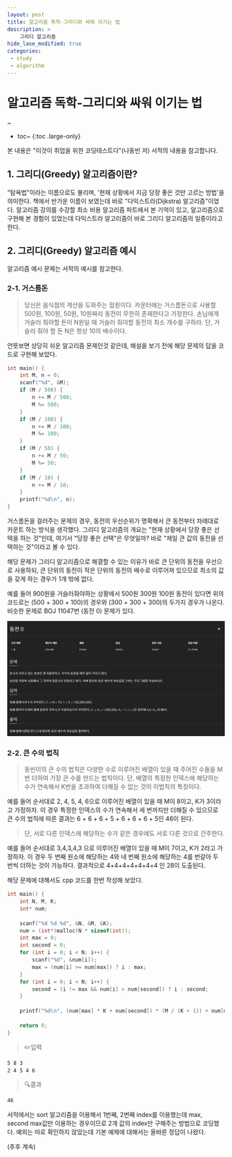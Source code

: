 ```yaml
---
layout: post
title: 알고리즘 독학-그리디와 싸워 이기는 법
description: >
    그리디 알고리즘
hide_lase_modified: true
categories:
 - study
 - algorithm
---
```


# 알고리즘 독학-그리디와 싸워 이기는 법
~
* toc~
{:toc .large-only}

본 내용은 "이것이 취업을 위한 코딩테스트다"(나동빈 저) 서적의 내용을 참고합니다.

## 1. 그리디(Greedy) 알고리즘이란?

"탐욕법"이라는 이름으로도 불리며, '현재 상황에서 지금 당장 좋은 것만 고르는 방법'을 의미한다.
책에서 반가운 이름이 보였는데 바로 "다익스트라(Dijkstra) 알고리즘"이었다. 알고리즘 강의를 수강할 최소 비용 알고리즘 파트에서 본 기억이 있고, 알고리즘으로 구현해 본 경험이 있었는데 다익스트라 알고리즘이 바로 그리디 알고리즘의 일종이라고 한다.

## 2. 그리디(Greedy) 알고리즘 예시
알고리즘 예시 문제는 서적의 예시를 참고한다.
### 2-1. 거스름돈
>당신은 음식점의 계산을 도와주는 점원이다. 카운터에는 거스름돈으로 사용할 500원, 100원, 50원, 10원짜리 동전이 무한히 존재한다고 가정한다. 손님에게 거슬러 줘야할 돈이 N원일 때 거슬러 줘야할 동전의 최소 개수를 구하라. 단, 거슬러 줘야 할 돈 N은 항상 10의 배수이다.

언뜻보면 상당히 쉬운 알고리즘 문제인것 같은데, 해설을 보기 전에 해당 문제의 답을 코드로 구현해 보았다.

~~~cpp
int main() {
	int M, n = 0;
	scanf("%d", &M);
	if (M / 500) {
		n += M / 500;
		M %= 500;
	}
	if (M / 100) {
		n += M / 100;
		M %= 100;
	}
	if (M / 50) {
		n += M / 50;
		M %= 50;
	}
	if (M / 10) {
		n += M / 10;
	}
	printf("%d\n", n);
}
~~~

거스름돈을 걸러주는 문제의 경우, 동전의 우선순위가 명확해서 큰 동전부터 차례대로 카운트 하는 방식을 생각했다. 그리디 알고리즘의 개요는 "현재 상황에서 당장 좋은 선택을 하는 것"인데, 여기서 "당장 좋은 선택"은 무엇일까?
바로 "제일 큰 값의 동전을 선택하는 것"이라고 볼 수 있다.

해당 문제가 그리디 알고리즘으로 해결할 수 있는 이유가 바로 큰 단위의 동전을 우선으로 사용하되, 큰 단위의 동전이 작은 단위의 동전의 배수로 이루어져 있으므로 최소의 값을 갖게 하는 경우가 1개 밖에 없다.

예를 들어 900원을 거슬러줘야하는 상황에서 500원 300원 100원 동전이 있다면 위의 코드로는 (500 + 300 + 100)의 경우와 (300 + 300 + 300)의 두가지 경우가 나온다.
비슷한 문제로 BOJ 11047번 (동전 0) 문제가 있다.

![그림1](/assets/img/etc/greedy01.jpg)

### 2-2. 큰 수의 법칙

>동빈이의 큰 수의 법칙은 다양한 수로 이루어진 배열이 있을 때 주어진 수들을 M번 더하여 가장 큰 수를 만드는 법칙이다. 단, 배열의 특정한 인덱스에 해당하는 수가 연속해서 K번을 초과하여 더해질 수 없는 것이 이법칙의 특징이다.

예를 들어 순서대로 2, 4, 5, 4, 6으로 이루어진 배열이 있을 때 M이 8이고, K가 3이라고 가정하자. 이 경우 특정한 인덱스의 수가 연속해서 세 번까지만 더해질 수 있으므로 큰 수의 법칙에 따른 결과는 6 + 6 + 6 + 5 + 6 + 6 + 6 + 5인 46이 된다.

>단, 서로 다른 인덱스에 해당하는 수가 같은 경우에도 서로 다른 것으로 간주한다.

예를 들어 순서대로 3,4,3,4,3 으로 이루어진 배열이 있을 때 M이 7이고, K가 2라고 가정하자. 이 경우 두 번째 원소에 해당하는 4와 네 번째 원소에 해당하는 4를 번갈아 두 번씩 더하는 것이 가능하다. 결과적으로 4+4+4+4+4+4+4 인 28이 도출된다.

해당 문제에 대해서도 cpp 코드를 한번 작성해 보았다.

~~~cpp
int main() {
	int N, M, K;
	int* num;

	scanf("%d %d %d", &N, &M, &K);
	num = (int*)malloc(N * sizeof(int));
	int max = 0;
	int second = 0;
	for (int i = 0; i < N; i++) {
		scanf("%d", &num[i]);
		max = (num[i] >= num[max]) ? i : max;
	}
	for (int i = 0; i < N; i++) {
		second = (i != max && num[i] > num[second]) ? i : second;
	}

	printf("%d\n", (num[max] * K + num[second]) * (M / (K + 1)) + num[max] * (M % (K + 1)));

	return 0;
}
~~~
>✏️입력
~~~Bash
5 8 3
2 4 5 4 6
~~~
>🔍결과
~~~Bash
46
~~~

서적에서는 sort 알고리즘을 이용해서 1번째, 2번째 index를 이용했는데 max, second max값만 이용하는 경우이므로 2개 값의 index만 구해주는 방법으로 코딩했다.
예외는 따로 확인하지 않았는데 기본 예제에 대해서는 올바른 정답이 나왔다.

(추후 계속)
